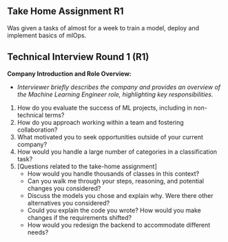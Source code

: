 ## Take Home Assignment R1

Was given a tasks of almost for a week to train a model, deploy and implement basics of mlOps.

## Technical Interview Round 1 (R1)

**Company Introduction and Role Overview:**

*   *Interviewer briefly describes the company and provides an overview of the Machine Learning Engineer role, highlighting key responsibilities.*

1.  How do you evaluate the success of ML projects, including in non-technical terms?
2.  How do you approach working within a team and fostering collaboration?
3.  What motivated you to seek opportunities outside of your current company?
4.  How would you handle a large number of categories in a classification task?
5.  [Questions related to the take-home assignment]
    *   How would you handle thousands of classes in this context?
    *   Can you walk me through your steps, reasoning, and potential changes you considered?
    *   Discuss the models you chose and explain why. Were there other alternatives you considered?
    *   Could you explain the code you wrote?  How would you make changes if the requirements shifted?
    *   How would you redesign the backend to accommodate different needs?
